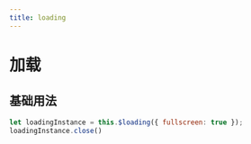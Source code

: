 ```yaml
--- 
title: loading 
---
```

# 加载

## 基础用法
``` js
let loadingInstance = this.$loading({ fullscreen: true });
loadingInstance.close()
```

